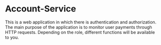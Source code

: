 # Account-Service
This is a web application in which there is authentication and authorization. 
The main purpose of the application is to monitor user payments through HTTP requests. 
Depending on the role, different functions will be available to you.
